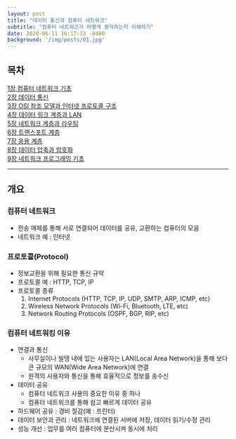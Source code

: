 ```yaml
---
layout: post
title: "데이터 통신과 컴퓨터 네트워크"
subtitle: "컴퓨터 네트워크가 어떻게 동작하는지 이해하기"
date: 2020-06-11 16:17:13 -0400
background: '/img/posts/01.jpg'
---
```


## 목차

[1장 컴퓨터 네트워크 기초](2020-06-11-network01.md)</br>
[2장 데이터 통신](2020-06-11-network01.md)</br>
[3장 OSI 참조 모델과 인터넷 프로토콜 구조](2020-06-11-network01.md)</br>
[4장 데이터 링크 계층과 LAN](2020-06-11-network01.md)</br>
[5장 네트워크 계층과 라우팅](2020-06-11-network01.md)</br>
[6장 트랜스포트 계층](2020-06-11-network01.md)</br>
[7장 응용 계층](2020-06-11-network01.md)</br>
[8장 데이터 압축과 암호화](2020-06-11-network01.md)</br>
[9장 네트워크 프로그래밍 기초](2020-06-11-network01.md)</br>

---

## 개요

### 컴퓨터 네트워크

* 전송 매체를 통해 서로 연결되어 데이터를 공유, 교환하는 컴퓨터의 모음
* 네트워크 예 : 인터넷

### 프로토콜(Protocol)

* 정보교환을 위해 필요한 통신 규약
* 프로토콜 예 : HTTP, TCP, IP
* 프로토콜 종류
    1. Internet Protocols (HTTP, TCP, IP, UDP, SMTP, ARP, ICMP, etc)
    2. Wireless Network Protocols (Wi-Fi, Bluetooth, LTE, etc)
    3. Network Routing Protocols (OSPF, BGP, RIP, etc)

### 컴퓨터 네트워킹 이유

* 연결과 통신
  * 사무실이나 빌댕 내에 있는 사용자는 LAN(Local Area Network)을 통해 보다 큰 규모의 WAN(Wide Area Network)에 연결
  * 원격의 사용자와 통신을 통해 효율적으로 정보를 송수신
* 데이터 공유
  * 컴퓨터 네트워크 사용의 중요한 이유 중 하나
  * 컴퓨터 네트워크를 통해 쉽고 빠르게 데이터 공유
* 하드웨어 공유 : 경비 절감(예 : 프린터)
* 데이터 보안과 관리 : 네트워크에 연결된 서버에 저장, 데이터 읽기/수정 관리
* 성능 개선 : 업무를 여러 컴퓨터에 분산시켜 동시에 처리
